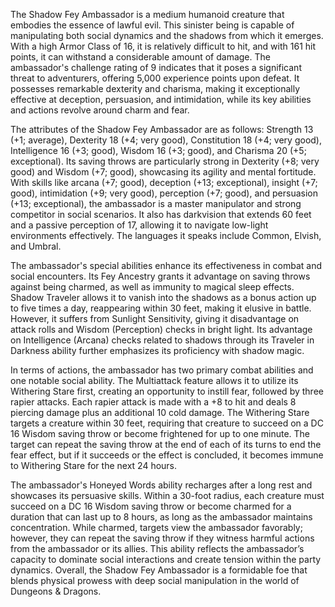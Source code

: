 The Shadow Fey Ambassador is a medium humanoid creature that embodies the essence of lawful evil. This sinister being is capable of manipulating both social dynamics and the shadows from which it emerges. With a high Armor Class of 16, it is relatively difficult to hit, and with 161 hit points, it can withstand a considerable amount of damage. The ambassador's challenge rating of 9 indicates that it poses a significant threat to adventurers, offering 5,000 experience points upon defeat. It possesses remarkable dexterity and charisma, making it exceptionally effective at deception, persuasion, and intimidation, while its key abilities and actions revolve around charm and fear.

The attributes of the Shadow Fey Ambassador are as follows: Strength 13 (+1; average), Dexterity 18 (+4; very good), Constitution 18 (+4; very good), Intelligence 16 (+3; good), Wisdom 16 (+3; good), and Charisma 20 (+5; exceptional). Its saving throws are particularly strong in Dexterity (+8; very good) and Wisdom (+7; good), showcasing its agility and mental fortitude. With skills like arcana (+7; good), deception (+13; exceptional), insight (+7; good), intimidation (+9; very good), perception (+7; good), and persuasion (+13; exceptional), the ambassador is a master manipulator and strong competitor in social scenarios. It also has darkvision that extends 60 feet and a passive perception of 17, allowing it to navigate low-light environments effectively. The languages it speaks include Common, Elvish, and Umbral.

The ambassador's special abilities enhance its effectiveness in combat and social encounters. Its Fey Ancestry grants it advantage on saving throws against being charmed, as well as immunity to magical sleep effects. Shadow Traveler allows it to vanish into the shadows as a bonus action up to five times a day, reappearing within 30 feet, making it elusive in battle. However, it suffers from Sunlight Sensitivity, giving it disadvantage on attack rolls and Wisdom (Perception) checks in bright light. Its advantage on Intelligence (Arcana) checks related to shadows through its Traveler in Darkness ability further emphasizes its proficiency with shadow magic.

In terms of actions, the ambassador has two primary combat abilities and one notable social ability. The Multiattack feature allows it to utilize its Withering Stare first, creating an opportunity to instill fear, followed by three rapier attacks. Each rapier attack is made with a +8 to hit and deals 8 piercing damage plus an additional 10 cold damage. The Withering Stare targets a creature within 30 feet, requiring that creature to succeed on a DC 16 Wisdom saving throw or become frightened for up to one minute. The target can repeat the saving throw at the end of each of its turns to end the fear effect, but if it succeeds or the effect is concluded, it becomes immune to Withering Stare for the next 24 hours.

The ambassador's Honeyed Words ability recharges after a long rest and showcases its persuasive skills. Within a 30-foot radius, each creature must succeed on a DC 16 Wisdom saving throw or become charmed for a duration that can last up to 8 hours, as long as the ambassador maintains concentration. While charmed, targets view the ambassador favorably; however, they can repeat the saving throw if they witness harmful actions from the ambassador or its allies. This ability reflects the ambassador’s capacity to dominate social interactions and create tension within the party dynamics. Overall, the Shadow Fey Ambassador is a formidable foe that blends physical prowess with deep social manipulation in the world of Dungeons & Dragons.